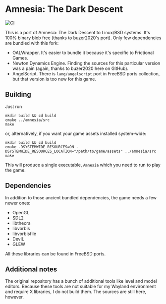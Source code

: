 # Amnesia: The Dark Descent
[![CI](https://github.com/shamazmazum/AmnesiaTheDarkDescent/actions/workflows/build.yml/badge.svg)](https://github.com/shamazmazum/AmnesiaTheDarkDescent/actions/workflows/build.yml)

This is a port of Amnesia: The Dark Descent to Linux/BSD systems. It's 100%
binary blob free (thanks to buzer2020's port). Only few dependencies are bundled
with this fork:

* OALWrapper. It's easier to bundle it because it's specific to Frictional
  Games.
* Newton Dynamics Engine. Finding the sources for this particular version was a
  pain (again, thanks to buzer2020 here on GitHub).
* AngelScript. There is `lang/angelscript` port in FreeBSD ports collection, but
  that version is too new for this game.
  
## Building

Just run

~~~~
mkdir build && cd build
cmake ../amnesia/src
make
~~~~

or, alternatively, if you want your game assets installed system-wide:

~~~~
mkdir build && cd build
cmake -DSYSTEMWIDE_RESOURCES=ON -DSYSTEMWIDE_RESOURCES_LOCATION="/path/to/game/assets" ../amnesia/src
make
~~~~

This will produce a single executable, `Amnesia` which you need to run to play
the game.

## Dependencies

In addition to those ancient bundled dependencies, the game needs a few newer
ones:

* OpenGL
* SDL2
* libtheora
* libvorbis
* libvorbisfile
* DevIL
* GLEW

All these libraries can be found in FreeBSD ports.

## Additional notes

The original repository has a bunch of additional tools like level and model
editors. Because these tools are not suitable for my Wayland environment and
require X libraries, I do not build them. The sources are still here, however.
